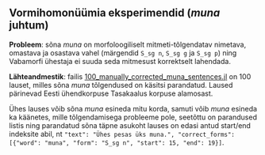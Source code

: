 ## Vormihomonüümia eksperimendid (_muna_ juhtum) 

**Probleem**: sõna _muna_ on morfoloogiliselt mitmeti-tõlgendatav nimetava, omastava ja osastava vahel (märgendid `S_sg n`, `S_sg g` ja `S_sg p`) ning Vabamorfi ühestaja ei suuda seda mitmesust korrektselt lahendada.

**Lähteandmestik**: failis [100\_manually\_corrected\_muna\_sentences.jl](100_manually_corrected_muna_sentences.jl) on 100 lauset, milles sõna _muna_ tõlgendused on käsitsi parandatud. Laused pärinevad Eesti ühendkorpuse Tasakaalus korpuse alamosast. 

Ühes lauses võib sõna _muna_ esineda mitu korda, samuti võib _muna_ esineda ka käänetes, mille tõlgendamisega probleeme pole, seetõttu on parandused listis ning parandatud sõna täpne asukoht lauses on edasi antud start/end indeksite abil, nt `"text": "Ühes pesas üks muna.", "correct_forms": [{"word": "muna", "form": "S_sg n", "start": 15, "end": 19}]`.

